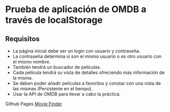 # Prueba de aplicación de OMDB a través de localStorage

## Requisitos

* La página inicial debe ser un login con usuario y contraseña.
* La contraseña determina si son el mismo usuario o es otro usuario con el mismo nombre.
* También tendrá un buscador de películas.
* Cada película tendrá su vista de detalles ofreciendo más información de la misma.
* Se deben poder añadir películas a favoritos y constar con una vista de las mismas (Persistente en el tiempo).
* Usar la API de OMDB para llevar a cabo la práctica.

Github Pages [Movie Finder](https://ramsua.github.io/movie-finder)
